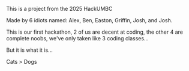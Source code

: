 This is a project from the 2025 HackUMBC

Made by 6 idiots named: Alex, Ben, Easton, Griffin, Josh, and Josh.

This is our first hackathon, 2 of us are decent at coding, the other 4 are complete noobs, we've only taken like 3 coding classes...

But it is what it is...

Cats > Dogs
